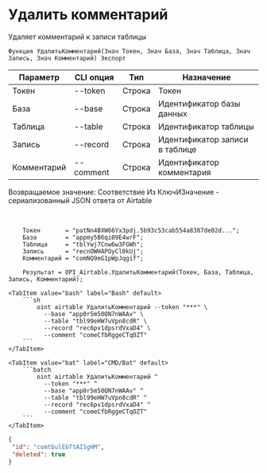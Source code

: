 ﻿---
sidebar_position: 4
---

# Удалить комментарий
 Удаляет комментарий к записи таблицы



`Функция УдалитьКомментарий(Знач Токен, Знач База, Знач Таблица, Знач Запись, Знач Комментарий) Экспорт`

  | Параметр | CLI опция | Тип | Назначение |
  |-|-|-|-|
  | Токен | --token | Строка | Токен |
  | База | --base | Строка | Идентификатор базы данных |
  | Таблица | --table | Строка | Идентификатор таблицы |
  | Запись | --record | Строка | Идентификатор записи в таблице |
  | Комментарий | --comment | Строка | Идентификатор комментария |

  
  Возвращаемое значение:   Соответствие Из КлючИЗначение - сериализованный JSON ответа от Airtable

<br/>




```bsl title="Пример кода"
    Токен       = "patNn4BXW66Yx3pdj.5b93c53cab554a8387de02d...";
    База        = "appmy5B6qi09E4wrF";
    Таблица     = "tblYwj7Cnw6w3FGWh";
    Запись      = "recnOWHAPOyCl0kUj";
    Комментарий = "comNQ9mG1pWpJqgif";

    Результат = OPI_Airtable.УдалитьКомментарий(Токен, База, Таблица, Запись, Комментарий);
```
    

 <Tabs>
  
    <TabItem value="bash" label="Bash" default>
        ```sh
            oint airtable УдалитьКомментарий --token "***" \
              --base "app0r5m50QN7nWAAv" \
              --table "tbl99eHW7uVpn8cdR" \
              --record "rec6pv1dpsrdVxaD4" \
              --comment "comeCfbRggeCTqOZT"
        ```
    </TabItem>
  
    <TabItem value="bat" label="CMD/Bat" default>
        ```batch
            oint airtable УдалитьКомментарий ^
              --token "***" ^
              --base "app0r5m50QN7nWAAv" ^
              --table "tbl99eHW7uVpn8cdR" ^
              --record "rec6pv1dpsrdVxaD4" ^
              --comment "comeCfbRggeCTqOZT"
        ```
    </TabItem>
</Tabs>


```json title="Результат"
{
 "id": "comtbulEbTtAISgHM",
 "deleted": true
}
```
